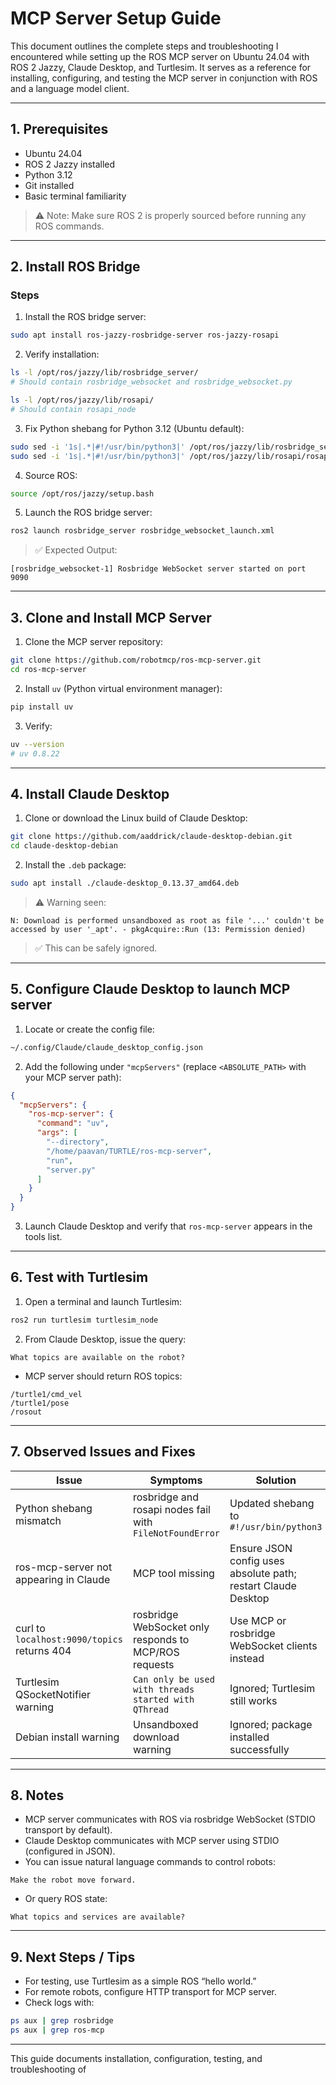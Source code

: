 # MCP Server Setup Guide

This document outlines the complete steps and troubleshooting I encountered while setting up the ROS MCP server on Ubuntu 24.04 with ROS 2 Jazzy, Claude Desktop, and Turtlesim. It serves as a reference for installing, configuring, and testing the MCP server in conjunction with ROS and a language model client.

---

## 1. Prerequisites

- Ubuntu 24.04
- ROS 2 Jazzy installed
- Python 3.12
- Git installed
- Basic terminal familiarity

> ⚠️ Note: Make sure ROS 2 is properly sourced before running any ROS commands.

---

## 2. Install ROS Bridge

### Steps

1. Install the ROS bridge server:

```bash
sudo apt install ros-jazzy-rosbridge-server ros-jazzy-rosapi
```

2. Verify installation:

```bash
ls -l /opt/ros/jazzy/lib/rosbridge_server/
# Should contain rosbridge_websocket and rosbridge_websocket.py

ls -l /opt/ros/jazzy/lib/rosapi/
# Should contain rosapi_node
```

3. Fix Python shebang for Python 3.12 (Ubuntu default):

```bash
sudo sed -i '1s|.*|#!/usr/bin/python3|' /opt/ros/jazzy/lib/rosbridge_server/rosbridge_websocket
sudo sed -i '1s|.*|#!/usr/bin/python3|' /opt/ros/jazzy/lib/rosapi/rosapi_node
```

4. Source ROS:

```bash
source /opt/ros/jazzy/setup.bash
```

5. Launch the ROS bridge server:

```bash
ros2 launch rosbridge_server rosbridge_websocket_launch.xml
```

> ✅ Expected Output:
```
[rosbridge_websocket-1] Rosbridge WebSocket server started on port 9090
```

---

## 3. Clone and Install MCP Server

1. Clone the MCP server repository:

```bash
git clone https://github.com/robotmcp/ros-mcp-server.git
cd ros-mcp-server
```

2. Install `uv` (Python virtual environment manager):

```bash
pip install uv
```

3. Verify:

```bash
uv --version
# uv 0.8.22
```

---

## 4. Install Claude Desktop

1. Clone or download the Linux build of Claude Desktop:

```bash
git clone https://github.com/aaddrick/claude-desktop-debian.git
cd claude-desktop-debian
```

2. Install the `.deb` package:

```bash
sudo apt install ./claude-desktop_0.13.37_amd64.deb
```

> ⚠️ Warning seen:
```
N: Download is performed unsandboxed as root as file '...' couldn't be accessed by user '_apt'. - pkgAcquire::Run (13: Permission denied)
```
> ✅ This can be safely ignored.

---

## 5. Configure Claude Desktop to launch MCP server

1. Locate or create the config file:

```bash
~/.config/Claude/claude_desktop_config.json
```

2. Add the following under `"mcpServers"` (replace `<ABSOLUTE_PATH>` with your MCP server path):

```json
{
  "mcpServers": {
    "ros-mcp-server": {
      "command": "uv",
      "args": [
        "--directory",
        "/home/paavan/TURTLE/ros-mcp-server",
        "run",
        "server.py"
      ]
    }
  }
}
```

3. Launch Claude Desktop and verify that `ros-mcp-server` appears in the tools list.

---

## 6. Test with Turtlesim

1. Open a terminal and launch Turtlesim:

```bash
ros2 run turtlesim turtlesim_node
```

2. From Claude Desktop, issue the query:

```
What topics are available on the robot?
```

- MCP server should return ROS topics:
```
/turtle1/cmd_vel
/turtle1/pose
/rosout
```

---

## 7. Observed Issues and Fixes

| Issue | Symptoms | Solution |
|-------|----------|---------|
| Python shebang mismatch | rosbridge and rosapi nodes fail with `FileNotFoundError` | Updated shebang to `#!/usr/bin/python3` |
| ros-mcp-server not appearing in Claude | MCP tool missing | Ensure JSON config uses absolute path; restart Claude Desktop |
| curl to `localhost:9090/topics` returns 404 | rosbridge WebSocket only responds to MCP/ROS requests | Use MCP or rosbridge WebSocket clients instead |
| Turtlesim QSocketNotifier warning | `Can only be used with threads started with QThread` | Ignored; Turtlesim still works |
| Debian install warning | Unsandboxed download warning | Ignored; package installed successfully |

---

## 8. Notes

- MCP server communicates with ROS via rosbridge WebSocket (STDIO transport by default).  
- Claude Desktop communicates with MCP server using STDIO (configured in JSON).  
- You can issue natural language commands to control robots:

```plaintext
Make the robot move forward.
```

- Or query ROS state:

```plaintext
What topics and services are available?
```

---

## 9. Next Steps / Tips

- For testing, use Turtlesim as a simple ROS “hello world.”  
- For remote robots, configure HTTP transport for MCP server.  
- Check logs with:

```bash
ps aux | grep rosbridge
ps aux | grep ros-mcp
```

---

This guide documents installation, configuration, testing, and troubleshooting of
